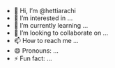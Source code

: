 - 👋 Hi, I’m @hettiarachi
- 👀 I’m interested in ...
- 🌱 I’m currently learning ...
- 💞️ I’m looking to collaborate on ...
- 📫 How to reach me ...
- 😄 Pronouns: ...
- ⚡ Fun fact: ...

<!---
hettiarachi/hettiarachi is a ✨ special ✨ repository because its `README.md` (this file) appears on your GitHub profile.
You can click the Preview link to take a look at your changes.
--->
